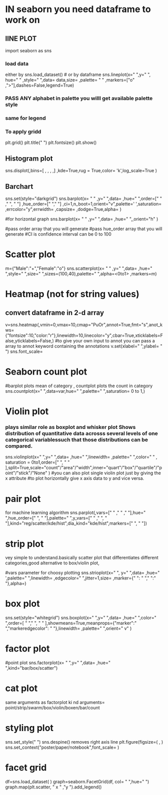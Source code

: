 # IN seaborn you need dataframe to work on
## lINE PLOT
import seaborn as sns
### load data
either by
sns.load_dataset()  # or by dataframe
sns.lineplot(x=" ",y=" ", hue=" " ,style=" ",data= data,size=   ,palette= " " ,markers=["o" ,">"],dashes=False,legend=True)

### PASS ANY alphabet in palette you willl get available palette style
### same for legend
### To apply gridd
plt.grid()
plt.title(" ")
plt.fontsize()
plt.show()


## Histogram plot
sns.displot(<datframe column>,bins=[ , , , ,] ,kde=True,rug = True,color= 'k',log_scale=True )
## Barchart
sns.set(style="darkgrid")
sns.barplot(x= " " ,y=" ",data=      ,hue=" ",order=[" " ," ", " "]   ,hue_order=[" "," "] ,ci=1,n_boot=1,orient="v",palette=' ',saturation=   ,errcolor="y",errwidth=  ,capsize=  ,dodge=True,alpha=  )

#for horizontal graph
sns.barplot(x= " " ,y=" ",data=      ,hue=" ",,orient="h" )

#pass order array that you will generate
#pass hue_order array that you will generate
#CI is confidence interval can be 0 to 100


# Scatter plot
m={"Male":"+","Female":"o"}
sns.scatterplot(x= " " ,y=" ",data=      ,hue=" ",style=" ",size=" ",sizes=(100,40),palette=" ",alpha=<0to1> ,markers=m)
# Heatmap (not for string values)
## convert dataframe in 2-d array 
v=sns.heatmap(<dataframe>,vmin=0,vmax=10,cmap="PuOr",annot=True,fmt="s",anot_kws={"fontsize":10,"color:"r"},linewidth=10,linecolor="y",cbar=True,xticklabels=False,yticklabels=False,)
#to give your own input to annot you can pass a array to annot keyword containing the annotations
v.set(xlabel="  ",ylabel= " ")
sns.font_scale=
# Seaborn count plot
#barplot plots mean of category , countplot plots the count in category
sns.countplot(x=" ",data=var,hue="  ",palette="  ",saturation= 0 to 1,)

# Violin plot
### plays similar role as boxplot and whisker plot Shows distribution of quantitative data acrosss several levels of one categorical variablessuch that those distributions can be compared.

sns.violinplot(x=" ",y="  ",data=    ,hue="  ",linewidth=    ,palette="   ",color=" " , saturation = 0to1,order=[" ", " " ],split=True,scale="count"/"area"/"width",inner="quart"/"box"/"quartile"/"point"/"stick"/"None"  )
#you can also plot single violin plot just by giving the x attribute 
#to plot horizontally give x axis data to y and vice versa.

# pair plot
for machine learning algorithm
sns.parplot(<dataframe>,vars=[" " ,"  " ,"  "],hue="  ",hue_order=["  ", "   "],palette="  ",y_vars=["  " ,"  ", " "],kind="reg/scatter/kde/hist",dia_kind="kde/hist",markers=[" ", " "])

# strip plot
vey simple to understand.basically scatter plot that differentiates different categories,good alternative to box/violin plot,

#vars parameter for choosy plotting
sns.strioplot(x=" ", y="  ",data=   ,hue=" ',palette="  ",linewidth=   ,edgecolor=" ",jitter=1,size=  ,marker={"   ": "  ","  ":"  "},alpha=)

# box plot
sns.set(style="whitegrid")
sns.boxplot(x="  ",y="  ",data=    ,hue="  ",color=" ",order=[  " "," ", "  " ],showmeans=True,meanprops={"marker":"  ","markeredgecolor": " "},linewidth=   ,palette="  ",orient=" v"  )


# factor plot
#point plot
sns.factorplot(x= " ",y="  ",data=   ,hue="  ",kind="bar/box/scatter")

# cat plot
same arguments as factorplot
ki nd arguments= point/strip/swarm/box/violin/boxen/bar/count

# styling plot
sns.set_style("    ")
sns.despine() removes right axis line
plt.figure(figsize=( , )
sns.set_context("poster/paper/notebook",font_scale= )

# facet grid
df=sns.load_dataset( )
graph=seaborn.FacetGrid(df, col= "  ",hue="  ")
graph.map(plt.scatter, "  x "  ,"y ").add_legend()
  
